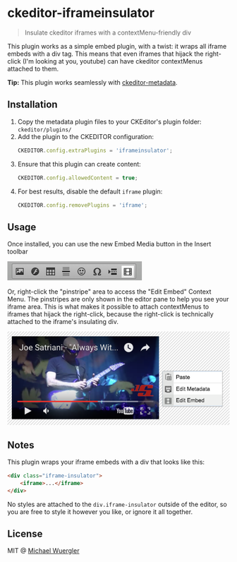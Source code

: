 # ckeditor-iframeinsulator

> Insulate ckeditor iframes with a contextMenu-friendly div

This plugin works as a simple embed plugin, with a twist: it wraps all iframe embeds with a div tag. This means that even
iframes that hijack the right-click (I'm looking at you, youtube) can have ckeditor contextMenus attached to them. 

**Tip:** This plugin works seamlessly with [ckeditor-metadata](https://github.com/radiovisual/ckeditor-metadata).

## Installation

1. Copy the metadata plugin files to your CKEditor's plugin folder: `ckeditor/plugins/`
2. Add the plugin to the CKEDITOR configuration:  
    ```js
    CKEDITOR.config.extraPlugins = 'iframeinsulator';
    ```
3. Ensure that this plugin can create content:  
    ```js
    CKEDITOR.config.allowedContent = true;
    ```
4. For best results, disable the default `iframe` plugin:  
    ```js
    CKEDITOR.config.removePlugins = 'iframe';
    ```

## Usage

Once installed, you can use the new Embed Media button in the Insert toolbar

![toolbar screenshot](media/screenshot-toolbar.png)

Or, right-click the "pinstripe" area to access the "Edit Embed" Context Menu. The pinstripes are only shown in the editor 
pane to help you see your iframe area. This is what makes it possible to attach contextMenus to iframes that hijack the right-click,
because the right-click is technically attached to the iframe's insulating div. 

![screenshot](media/screenshot-context.png)

## Notes

This plugin wraps your iframe embeds with a div that looks like this:

```html
<div class="iframe-insulator">
    <iframe>...</iframe>
</div>
```

No styles are attached to the `div.iframe-insulator` outside of the editor, so you are free to style it however you like,
or ignore it all together. 

## License

MIT @ [Michael Wuergler](http://numetriclabs.com)
